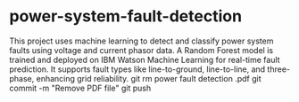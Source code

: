 # power-system-fault-detection
This project uses machine learning to detect and classify power system faults using voltage and current phasor data. A Random Forest model is trained and deployed on IBM Watson Machine Learning for real-time fault prediction. It supports fault types like line-to-ground, line-to-line, and three-phase, enhancing grid reliability.
git rm power fault detection .pdf
git commit -m "Remove PDF file"
git push
